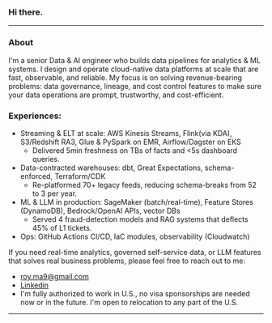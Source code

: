 ### Hi there.
---
### About
I'm a senior Data & AI engineer who builds data pipelines for analytics & ML systems. I design and operate cloud-native data platforms at scale that are fast, observable, and reliable. My focus is on solving revenue-bearing problems: data governance, lineage, and cost control features to make sure your data operations are prompt, trustworthy, and cost-efficient. 

### Experiences:
* Streaming & ELT at scale: AWS Kinesis Streams, Flink(via KDA), S3/Redshift RA3, Glue & PySpark on EMR, Airflow/Dagster on EKS
  * Delivered 5min freshness on TBs of facts and <5s dashboard queries.
* Data-contracted warehouses: dbt, Great Expectations, schema-enforced, Terraform/CDK
  * Re-platformed 70+ legacy feeds, reducing schema-breaks from 52 to 3 per year.
* ML & LLM in production: SageMaker (batch/real-time), Feature Stores (DynamoDB), Bedrock/OpenAI APIs, vector DBs
  * Served 4 fraud-detection models and RAG systems that deflects 45% of L1 tickets.
* Ops: GitHub Actions CI/CD, IaC modules, observability (Cloudwatch)

If you need real-time analytics, governed self-service data, or LLM features that solves real business problems, please feel free to reach out to me:
- roy.ma9@gmail.com
- [Linkedin](https://www.linkedin.com/in/royma/)
- I'm fully authorized to work in U.S., no visa sponsorships are needed now or in the future. I'm open to relocation to any part of the U.S.
---
